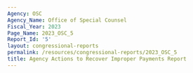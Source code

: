 ```yaml
---
Agency: OSC
Agency_Name: Office of Special Counsel
Fiscal_Year: 2023
Page_Name: 2023_OSC_5
Report_Id: '5'
layout: congressional-reports
permalink: /resources/congressional-reports/2023_OSC_5
title: Agency Actions to Recover Improper Payments Report
---
```


